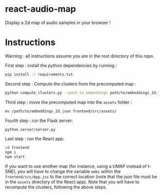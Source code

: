 # react-audio-map
Display a 2d map of audio samples in your browser !

# Instructions
Warning : all instructions assume you are in the root directory of this repo.

First step : install the python dependencies by running : 
```bash
pip install -r requirements.txt
```

Second step : Compute the clusters from the precomputed map :
```bash
python compute_clusters.py --path_to_embeddings path/to/embeddings_2d.json --n_clusters 20
```

Third step : move the precomputed map into the ```assets``` folder :
```bash
mv /path/to/embeddings_2d.json frontend/src/assets/
```

Fourth step : run the Flask server:
```bash
python server/server.py
```

Last step : run the React app:
```bash
cd frontend
npm i 
npm start
```

If you want to use another map (for instance, using a UMAP instead of t-SNE), you will have to change the variable ```embs``` within the ```frontend/src/App.jsx``` to the correct location (note that the json file must be in the ```assets``` directory of the React app). Note that you will have to recompute the clusters, following the above steps.